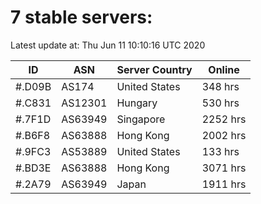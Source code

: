 # 7 stable servers:

Latest update at: Thu Jun 11 10:10:16 UTC 2020

| ID | ASN | Server Country | Online |
| -- | --- | -------------- | ------ |
| #.D09B | AS174 | United States | 348 hrs |
| #.C831 | AS12301 | Hungary | 530 hrs |
| #.7F1D | AS63949 | Singapore | 2252 hrs |
| #.B6F8 | AS63888 | Hong Kong | 2002 hrs |
| #.9FC3 | AS53889 | United States | 133 hrs |
| #.BD3E | AS63888 | Hong Kong | 3071 hrs |
| #.2A79 | AS63949 | Japan | 1911 hrs |

